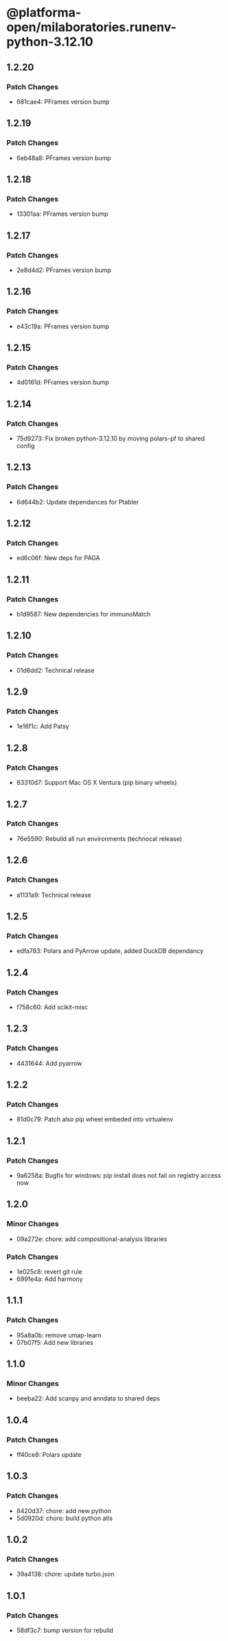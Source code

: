 # @platforma-open/milaboratories.runenv-python-3.12.10

## 1.2.20

### Patch Changes

- 681cae4: PFrames version bump

## 1.2.19

### Patch Changes

- 6eb48a8: PFrames version bump

## 1.2.18

### Patch Changes

- 13301aa: PFrames version bump

## 1.2.17

### Patch Changes

- 2e8d4d2: PFrames version bump

## 1.2.16

### Patch Changes

- e43c19a: PFrames version bump

## 1.2.15

### Patch Changes

- 4d0161d: PFrames version bump

## 1.2.14

### Patch Changes

- 75d9273: Fix broken python-3.12.10 by moving polars-pf to shared config

## 1.2.13

### Patch Changes

- 6d644b2: Update dependances for Ptabler

## 1.2.12

### Patch Changes

- ed6c06f: New deps for PAGA

## 1.2.11

### Patch Changes

- b1d9587: New dependencies for immunoMatch

## 1.2.10

### Patch Changes

- 01d6dd2: Technical release

## 1.2.9

### Patch Changes

- 1e16f1c: Add Patsy

## 1.2.8

### Patch Changes

- 83310d7: Support Mac OS X Ventura (pip binary wheels)

## 1.2.7

### Patch Changes

- 76e5590: Rebuild all run environments (technocal release)

## 1.2.6

### Patch Changes

- a1131a9: Technical release

## 1.2.5

### Patch Changes

- edfa783: Polars and PyArrow update, added DuckDB dependancy

## 1.2.4

### Patch Changes

- f758c60: Add scikit-misc

## 1.2.3

### Patch Changes

- 4431644: Add pyarrow

## 1.2.2

### Patch Changes

- 81d0c79: Patch also pip wheel embeded into virtualenv

## 1.2.1

### Patch Changes

- 9a6258a: Bugfix for windows: pip install does not fail on registry access now

## 1.2.0

### Minor Changes

- 09a272e: chore: add compositional-analysis libraries

### Patch Changes

- 1e025c8: revert git rule
- 6991e4a: Add harmony

## 1.1.1

### Patch Changes

- 95a8a0b: remove umap-learn
- 07b07f5: Add new libraries

## 1.1.0

### Minor Changes

- beeba22: Add scanpy and anndata to shared deps

## 1.0.4

### Patch Changes

- ff40ce8: Polars update

## 1.0.3

### Patch Changes

- 8420d37: chore: add new python
- 5d0920d: chore: build python atls

## 1.0.2

### Patch Changes

- 39a4138: chore: update turbo.json

## 1.0.1

### Patch Changes

- 58df3c7: bump version for rebuild
